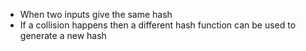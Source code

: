 - When two inputs give the same hash
- If a collision happens then a different hash function can be used to generate a new hash
